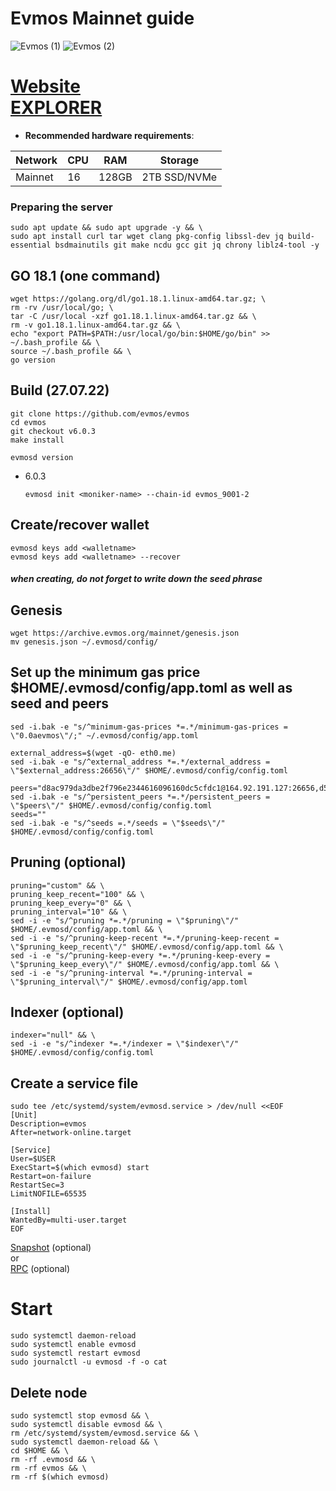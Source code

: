 # Evmos Mainnet guide
![Evmos (1)](https://user-images.githubusercontent.com/44331529/180597649-e0fdcf22-9c86-4c7a-9133-af576fc7631d.png)
![Evmos (2)](https://user-images.githubusercontent.com/44331529/180597656-9b765fb8-ef2c-41cc-977f-cdc7c51a6c3a.png)

[Website](https://evmos.org/) \
[EXPLORER](https://www.mintscan.io/evmos/validators)
=
- **Recommended hardware requirements**:

| Network   |CPU | RAM  | Storage  | 
|-----------|----|------|----------|
| Mainnet   |  16| 128GB| 2TB SSD/NVMe |

### Preparing the server

    sudo apt update && sudo apt upgrade -y && \
    sudo apt install curl tar wget clang pkg-config libssl-dev jq build-essential bsdmainutils git make ncdu gcc git jq chrony liblz4-tool -y
    
## GO 18.1 (one command)
    wget https://golang.org/dl/go1.18.1.linux-amd64.tar.gz; \
    rm -rv /usr/local/go; \
    tar -C /usr/local -xzf go1.18.1.linux-amd64.tar.gz && \
    rm -v go1.18.1.linux-amd64.tar.gz && \
    echo "export PATH=$PATH:/usr/local/go/bin:$HOME/go/bin" >> ~/.bash_profile && \
    source ~/.bash_profile && \
    go version
    
## Build    (27.07.22)
    git clone https://github.com/evmos/evmos
    cd evmos
    git checkout v6.0.3
    make install
`evmosd version`
+ 6.0.3

      evmosd init <moniker-name> --chain-id evmos_9001-2
    
## Create/recover wallet
    evmosd keys add <walletname>
    evmosd keys add <walletname> --recover
##### when creating, do not forget to write down the seed phrase    
## Genesis
    wget https://archive.evmos.org/mainnet/genesis.json
    mv genesis.json ~/.evmosd/config/    
## Set up the minimum gas price $HOME/.evmosd/config/app.toml as well as seed and peers
    sed -i.bak -e "s/^minimum-gas-prices *=.*/minimum-gas-prices = \"0.0aevmos\"/;" ~/.evmosd/config/app.toml

    external_address=$(wget -qO- eth0.me)
    sed -i.bak -e "s/^external_address *=.*/external_address = \"$external_address:26656\"/" $HOME/.evmosd/config/config.toml

    peers="d8ac979da3dbe2f796e2344616096160dc5cfdc1@164.92.191.127:26656,d5d418256279900c3d1fbf2137ce7142d6f6c682@65.108.139.20:26656,1915b0217865b968646768e2761a8669d5e24bd5@65.108.44.149:26656,1a7bee67d6337d09380b824b952872bdc5dca86f@38.242.194.56:26656,b02259a11e4ee46b29668cfc957e530022a3fca1@62.171.142.145:26656,cc321917ce82b6c541c687420ad5ae0b4b5e055a@144.76.224.246:26656"
    sed -i.bak -e "s/^persistent_peers *=.*/persistent_peers = \"$peers\"/" $HOME/.evmosd/config/config.toml
    seeds=""
    sed -i.bak -e "s/^seeds =.*/seeds = \"$seeds\"/" $HOME/.evmosd/config/config.toml 
    
## Pruning (optional)
    pruning="custom" && \
    pruning_keep_recent="100" && \
    pruning_keep_every="0" && \
    pruning_interval="10" && \
    sed -i -e "s/^pruning *=.*/pruning = \"$pruning\"/" $HOME/.evmosd/config/app.toml && \
    sed -i -e "s/^pruning-keep-recent *=.*/pruning-keep-recent = \"$pruning_keep_recent\"/" $HOME/.evmosd/config/app.toml && \
    sed -i -e "s/^pruning-keep-every *=.*/pruning-keep-every = \"$pruning_keep_every\"/" $HOME/.evmosd/config/app.toml && \
    sed -i -e "s/^pruning-interval *=.*/pruning-interval = \"$pruning_interval\"/" $HOME/.evmosd/config/app.toml
## Indexer (optional)    
    indexer="null" && \
    sed -i -e "s/^indexer *=.*/indexer = \"$indexer\"/" $HOME/.evmosd/config/config.toml    
    
## Create a service file
    sudo tee /etc/systemd/system/evmosd.service > /dev/null <<EOF
    [Unit]
    Description=evmos
    After=network-online.target

    [Service]
    User=$USER
    ExecStart=$(which evmosd) start
    Restart=on-failure
    RestartSec=3
    LimitNOFILE=65535

    [Install]
    WantedBy=multi-user.target
    EOF
    
 [Snapshot](https://polkachu.com/tendermint_snapshots/evmos)    (optional) \
    or \
 [RPC](https://nodejumper.io/evmos/sync) (optional)
 
# Start
    sudo systemctl daemon-reload
    sudo systemctl enable evmosd
    sudo systemctl restart evmosd
    sudo journalctl -u evmosd -f -o cat
    
    
## Delete node

    sudo systemctl stop evmosd && \
    sudo systemctl disable evmosd && \
    rm /etc/systemd/system/evmosd.service && \
    sudo systemctl daemon-reload && \
    cd $HOME && \
    rm -rf .evmosd && \
    rm -rf evmos && \
    rm -rf $(which evmosd)
